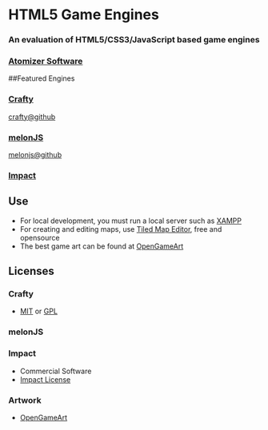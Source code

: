# HTML5 Game Engines
### An evaluation of HTML5/CSS3/JavaScript based game engines
### [Atomizer Software](http://atomizersoft.net)

##Featured Engines

### [Crafty](http://craftyjs.com/)

[crafty@github](https://github.com/craftyjs/Crafty)

### [melonJS](http://www.melonjs.org/)

[melonjs@github](https://github.com/obiot/melonJS)

### [Impact](http://impactjs.com/)

## Use

* For local development, you must run a local server such as [XAMPP](http://www.apachefriends.org/en/xampp.html)
* For creating and editing maps, use [Tiled Map Editor](http://www.mapeditor.org/), free and opensource
* The best game art can be found at [OpenGameArt](http://opengameart.org/)

## Licenses

### Crafty

* [MIT](http://en.wikipedia.org/wiki/MIT_License) or [GPL](http://www.gnu.org/licenses/gpl.html)

### melonJS

### Impact

* Commercial Software
* [Impact License](http://impactjs.com/impact-commercial-software-license-agreement)

### Artwork

* [OpenGameArt](http://opengameart.org/)